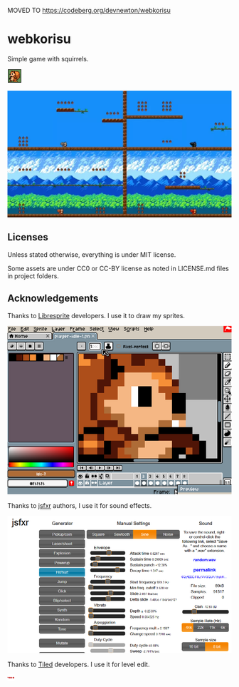 MOVED TO https://codeberg.org/devnewton/webkorisu

# webkorisu

Simple game with squirrels.

![Squirrel](favicon.png)

![Gameplay](docs/gameplay.webp)

## Licenses

Unless stated otherwise, everything is under MIT license.

Some assets are under CC0 or CC-BY license as noted in LICENSE.md files in project folders.

## Acknowledgements

Thanks to [Libresprite](http://www.libresprite.org/) developers. I use it to draw my sprites.

![Libresprite](docs/libresprite.png)

Thanks to [jsfxr](https://sfxr.me/) authors, I use it for sound effects.

![jsfxr](docs/jsfxr.png)

Thanks to [Tiled](https://www.mapeditor.org/) developers. I use it for level edit.

![tiled](docs/tiled.png)
